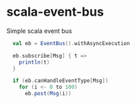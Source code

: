 # scala-event-bus
Simple scala event bus

```scala
  val eb = EventBus().withAsyncExecution

  eb.subscribe[Msg] { t =>
    println(t)
  }

  if (eb.canHandleEventType[Msg])
    for (i <- 0 to 100)
      eb.post(Msg(i))
```